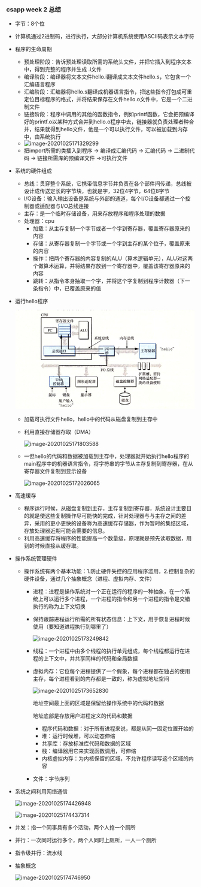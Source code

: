 ### csapp week 2 总结

- 字节：8个位

- 计算机通过2进制码，进行执行，大部分计算机系统使用ASCII码表示文本字符

- 程序的生命周期

  - 预处理阶段：告诉预处理读取所需的系统头文件，并把它插入到程序文本中，得到完整的程序并生成 .i文件
  - 编译阶段：编译器将文本文件hello.i翻译成文本文件hello.s，它包含一个汇编语言程序
  - 汇编阶段：汇编器将hello.s翻译成机器语言指令，把这些指令打包成可重定位目标程序的格式，并将结果保存在文件hello.o文件中，它是一个二进制文件
  - 链接阶段：程序中调用的其他的函数指令，例如printf函数，它会把预编译好的printf.o以某种方式合并到hello.o程序中去，链接器就负责处理者种合并，结果就得到hello文件，他是一个可以执行文件，可以被加载到内存中，由系统执行
  - ![image-20201025171329299](D:\gitRepo\computer-system-learning\cs-app\image-20201025171329299.png)
  - 把import所需的类插入到程序  -> 编译成汇编代码  -> 汇编代码  -> 二进制代码  -> 链接所需库的预编译文件  ->可执行文件

- 系统的硬件组成

  - 总线：贯穿整个系统，它携带信息字节并负责在各个部件间传递，总线被设计成传送定长的字节块，也就是字，32位4字节，64位8字节
  - I/O设备：输入输出设备是系统与外部的通道，每个I/O设备都通过一个控制器或适配器与I/O总线连接
  - 主存：是一个临时存储设备，用来存放程序和程序处理的数据
  - 处理器：cpu
    - 加载：从主存复制一个字节或者一个字到寄存器，覆盖寄存器原来的内容
    - 存储：从寄存器复制一个字节或一个字到主存的某个位子，覆盖原来的内容
    - 操作：把两个寄存器的内容复制的ALU（算术逻辑单元），ALU对这两个做算术运算，并将结果存放到一个寄存器中，覆盖该寄存器原来的内容
    - 跳转：从指令本身抽取一个字，并将这个字复制到程序计数器（下一条指令）中，已覆盖原来的值

- 运行hello程序

   ![image-20201025171439942](image-20201025171439942.png)

  - 加载可执行文件hello，hello中的代码从磁盘复制到主存中

  - 利用直接存储器存取（DMA）

    ![image-20201025171803588](D:\gitRepo\computer-system-learning\cs-app\image-20201025171803588.png)

  - 一但hello的代码和数据被加载到主存中，处理器就开始执行hello程序的main程序中的机器语言指令，将字符串的字节从主存复制到寄存器，在从寄存器文件复制到显示设备

    ![image-20201025172026065](D:\gitRepo\computer-system-learning\cs-app\image-20201025172026065.png)

- 高速缓存

  - 程序运行时候，从磁盘复制到主存，主存复制到寄存器，系统设计主要目的就是使这些复制操作尽可能快的完成，针对处理器与与主存之间的差异，采用的更小更快的设备称为高速缓存存储器，作为暂时的集结区域，存放处理器近期可能会需要的信息。
  - 利用高速缓存将程序的性能提高一个数量级，原理就是预先读取数据，用到的时候直接从缓存取。

- 操作系统管理硬件

  - 操作系统有两个基本功能：1.防止硬件失控的应用程序滥用，2.控制复杂的硬件设备，通过几个抽象概念（进程、虚拟内存、文件）

    - 进程：进程是操作系统对一个正在运行的程序的一种抽象，在一个系统上可以运行多个进程，一个进程的指令和另一个进程的指令是交错执行的称为上下文切换

    - 保持跟踪进程运行所需的所有状态信息：上下文，用于恢复进程时候使用（要知道进程执行到哪里了）

      ![image-20201025173249842](D:\gitRepo\computer-system-learning\cs-app\image-20201025173249842.png)

    - 线程：一个进程中由多个线程的执行单元组成，每个线程都运行在进程的上下文中，并共享同样的代码和全局数据

    - 虚拟内存：它位每个进程提供了一个假象，每个进程都在独占的使用主存，每个进程看到的内存都是一致的，称为虚拟地址空间

      ![image-20201025173652830](D:\gitRepo\computer-system-learning\cs-app\image-20201025173652830.png)

      地址空间最上面的区域是保留给操作系统中的代码和数据

      地址底部是存放用户进程定义的代码和数据		

      - 程序代码和数据：对于所有进程来说，都是从同一固定位置开始的
      - 堆：运行时候堆，可以动态伸缩
      - 共享库：存放标准库代码和数据的区域
      - 栈：编译器用它来实现函数调用，可伸缩
      - 内核虚拟内存：为内核保留的区域，不允许程序读写这个区域的内容

    - 文件：字节序列

- 系统之间利用网络通信

  ![image-20201025174426948](D:\gitRepo\computer-system-learning\cs-app\image-20201025174426948.png)

  ![image-20201025174437314](C:\Users\yz\AppData\Roaming\Typora\typora-user-images\image-20201025174437314.png)

- 并发：指一个同事具有多个活动，两个人抢一个厕所

- 并行：一次同时运行多个，两个人同时上厕所，一人一个厕所

- 指令级并行：流水线

- 抽象概念

  ![image-20201025174746950](D:\gitRepo\computer-system-learning\cs-app\image-20201025174746950.png)



